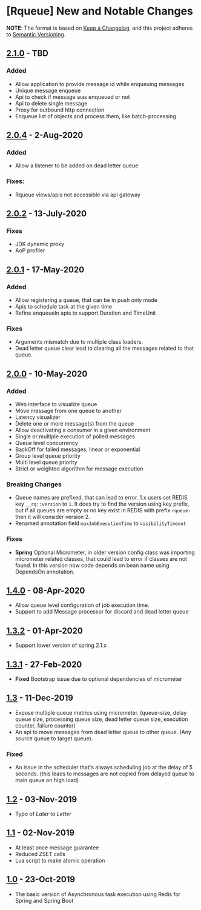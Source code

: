 # [Rqueue] New and Notable Changes

**NOTE**: The format is based on [Keep a Changelog](https://keepachangelog.com/en/1.0.0/), and this project adheres to [Semantic Versioning](https://semver.org/spec/v2.0.0.html).

## [2.1.0] - TBD
### Added
* Allow application to provide message id while enqueuing messages
* Unique message enqueue
* Api to check if message was enqueued or not
* Api to delete single message
* Proxy for outbound http connection
* Enqueue list of objects and process them, like batch-processing

## [2.0.4] - 2-Aug-2020

### Added
- Allow a listener to be added on dead letter queue 

### Fixes:
- Rqueue views/apis not accessible via api gateway


## [2.0.2] - 13-July-2020

### Fixes
- JDK dynamic proxy
- AoP profiler

## [2.0.1] - 17-May-2020

### Added
- Allow registering a queue, that can be in push only mode
- Apis to schedule task at the given time 
- Refine enqueueIn apis to support Duration and TimeUnit

### Fixes
- Arguments mismatch due to multiple class loaders.
- Dead letter queue clear lead to clearing all the messages related to that queue. 


## [2.0.0] - 10-May-2020
### Added
- Web interface to visualize queue
- Move message from one queue to another
- Latency visualizer
- Delete one or more message(s) from the queue
- Allow deactivating a consumer in a given environment
- Single or multiple execution of polled messages
- Queue level concurrency
- BackOff for failed messages, linear or exponential
- Group level queue priority
- Multi level queue priority
- Strict or weighted algorithm for message execution

### Breaking Changes
- Queue names are prefixed, that can lead to error.  1.x users set REDIS key `__rq::version` to `1`. It does try to find the version using key prefix, but if all queues are empty or no key exist in REDIS with prefix `rqueue-` then it will consider version 2.
- Renamed annotation field `maxJobExecutionTime` to `visibilityTimeout`

### Fixes
- **Spring** Optional Micrometer, in older version config class was importing micrometer related classes, that could lead to error if classes are not found. In this version now code depends on bean name using DependsOn annotation.

## [1.4.0] - 08-Apr-2020
* Allow queue level configuration of job execution time.
* Support to add Message processor for discard and dead letter queue

## [1.3.2] - 01-Apr-2020
* Support lower version of spring 2.1.x

## [1.3.1] - 27-Feb-2020
* **Fixed** Bootstrap issue due to optional dependencies of micrometer

## [1.3] - 11-Dec-2019
* Expose multiple queue metrics using micrometer. (queue-size, delay queue size, processing queue size, dead letter queue size, execution counter, failure counter)
* An api to move messages from dead letter queue to other queue. (Any source queue to target queue).

### Fixed
* An issue in the scheduler that's always scheduling job at the delay of 5 seconds. (this leads to messages are not copied from delayed queue to main queue on high load)


## [1.2] - 03-Nov-2019
* Typo of *Later* to *Letter*


## [1.1] - 02-Nov-2019
* At least once message guarantee
* Reduced ZSET calls
* Lua script to make atomic operation

## [1.0] - 23-Oct-2019
* The basic version of Asynchronous task execution using Redis for Spring and Spring Boot

[1.0]: https://repo1.maven.org/maven2/com/github/sonus21/rqueue/1.0-RELEASE
[1.1]: https://repo1.maven.org/maven2/com/github/sonus21/rqueue/1.1-RELEASE
[1.2]: https://repo1.maven.org/maven2/com/github/sonus21/rqueue/1.2-RELEASE
[1.3]: https://repo1.maven.org/maven2/com/github/sonus21/rqueue/1.3-RELEASE
[1.3.1]: https://repo1.maven.org/maven2/com/github/sonus21/rqueue/1.3.1-RELEASE
[1.3.2]: https://repo1.maven.org/maven2/com/github/sonus21/rqueue/1.3.2-RELEASE
[1.4.0]: https://repo1.maven.org/maven2/com/github/sonus21/rqueue/1.4.0-RELEASE
[2.0.0]: https://repo1.maven.org/maven2/com/github/sonus21/rqueue/2.0.0-RELEASE
[2.0.1]: https://repo1.maven.org/maven2/com/github/sonus21/rqueue/2.0.1-RELEASE
[2.0.2]: https://repo1.maven.org/maven2/com/github/sonus21/rqueue/2.0.2-RELEASE
[2.0.4]: https://repo1.maven.org/maven2/com/github/sonus21/rqueue/2.0.4-RELEASE
[2.1.0]: https://repo1.maven.org/maven2/com/github/sonus21/rqueue/2.1.0-RELEASE
